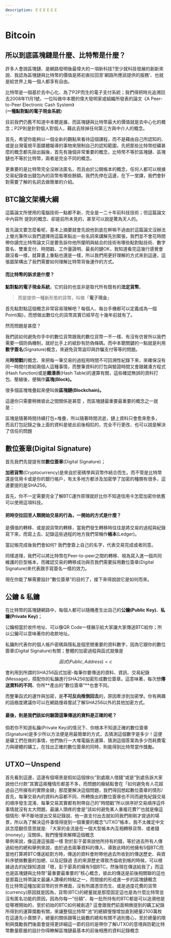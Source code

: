 ```yaml
---
description: ＥＥＥＥＥＥ
---
```


# Bitcoin

## 所以到底區塊鏈是什麼、比特幣是什麼？

許多人會說區塊鏈、是網路發明後最偉大的一項新科技?至少就科技發展的創新來說、我認為區塊鏈與比特幣的價值是將初衷拉回至’網路所應該提供的服務’、也就是給世界上每一個人都享有自由。

比特幣是一個基於去中心化、為了P2P而生的電子支付系統；我們得把時光追溯回去2008年11月1號，一位叫做中本聰的偉大發明家或組織所發表的論文《A Peer-to-Peer Electronic Cash System》  
\(**一種點對點的電子現金系統**\)

目前我們仍舊不知道中本聰是誰，而區塊鏈與比特幣最大的價值就是去中心化的概念；P2P則是針對個人對個人，藉此去除掉任何第三方與中介人的概念。

首先，希望你能夠以一個全新的觀點來看待這個課程，而不是藉由自己所認知的、或是台灣電視平面媒體報導的事物來限制自己的認知範圍，先把那些比特幣挖礦甚麼的概念都先拋出腦後，首先有幾個非常重要的概念，比特幣不等於區塊鏈、區塊鏈也不等於比特幣，兩者是完全不同的概念。

更重要的是比特幣完全沒辦法匿名，而且由於公開帳本的概念，任何人都可以根據交易紀錄查出錢包內的貨幣有哪些餘額。我們先停在這邊，在下一堂課，我們會針對需要了解的名詞去做簡單的介紹。



## BTC論文架構大綱

這篇論文所使用的電腦技術一點都不新、完全是一二十年前科技技術；但這篇論文中內容所 提到的概念、卻是前所未見的，甚至可以說是驚為天人的。

首先論文要怎麼看呢，基本上摘要就會先說他到底在幹嘛不過由於這篇論文沒辦法上螢光筆所以我們選擇用這篇來點出一些名詞來講解先別緊張，我們並不會花時間帶你讀完比特幣論文只是要告訴你他所闡明與結合的技術有哪些點對點技術、數字簽名、雙重支付、時間戳、工作量證明、最長的鏈OK，我知道看完這幾行感覺會跟沒看一樣，就算畫上重點也還是一樣，所以我們用更好理解的方式來到這邊，這張圖架構出了我們需要如何理解比特幣背後運作的方式。

#### 而比特幣的訴求是什麼？

**點對點的電子現金系統**，它的目的也並非是取代所有既有的**法定貨幣**。

> 而是提供一種新形態的貨幣，叫做「**電子現金**」

首先點對點這個概念非常容易理解吧？每個人、每台手機都可以定義成為一個Point\(點\)，而想做出數位化的貨幣其實已經早在十幾年前就有了。

然而問題是甚麼？

我們該如何避免你手中的數位貨幣跟我的數位貨幣一不一樣、有沒有仿冒所以我們需要一個防偽機制，就好比手上的紙鈔有防偽條碼。而中本聰關鍵的一點就是利用**數字簽名**\(Signature\)概念，來避免貨幣盜印與詐騙支付等等的問題。

用**時間戳**的概念、來把每一筆交易的過程用時間不可回溯性紀錄下來，來確保沒有同一時間付款給兩個人這種事情，而整筆資料的打包與驗證時間又會跟雜湊方程式\(Hash function\)或是**雜湊表**\(Hash Table\)的運算有關，這些確認無誤的資料打包、壓縮後，便稱作**區塊\(Block\)。**

很多個區塊堆疊起來便叫做**區塊鏈\(Blockchain\)。**

這邊你只需要稍微彼此之間關係是甚麼 ，而區塊鏈最重要最重要的概念之一就是：

區塊是隨著時間持續打包+堆疊，所以隨著時間流逝，鏈上資料只會愈來愈多，  
而且打包記錄之後上面的資料是彼此前後相扣的，完全不行更改、也可以說是解決了信任的問題  


## 數位簽章\(Digital Signature\)

首先我們先提提有關**數位簽章**\(Digital Signature\)；

**加密貨幣**\(Cryptocurrency\)是來自於密碼學與貨幣作結合而生。而不管是比特幣還是信用卡或是你的銀行帳戶，有太多地方都涉及加密學了加密的種類有很多，這邊要提的是SHA256。

首先，你不一定需要完全了解BTC運作原理就好比你不知道信用卡怎麼加密你依舊可以使用這項科技。

#### 把時空拉回至人類開始交易的行為，一開始的方式是什麼？

是價值的轉移、或是說貨幣的轉移，當我們發生轉移時往往是將交易的過程與紀錄寫下來，而寫上去、記錄這些過程的地方我們常稱作**帳本**\(Ledger\)。

當記帳完成後我們會如何? 我們會簽上自己的名字，代表交易完成或者同意。

同樣道理，我們可以將比特幣在Peer-to-peer之間的轉移、視為寫入進一個共同維護的巨型帳本，而確認交易的轉移成功與否我們需要採用數位簽章\(Digital Signature\)來代表跟手寫簽名一樣的效力。

現在你能了解需要設計”數位簽章”的目的了，接下來得說說它是如何而來。

## 公鑰 & 私鑰

在比特幣的區塊鏈網路中，每個人都可以隨機產生出自己的**公鑰\(Public Key\)**、**私鑰\(Private Key\)**；

公鑰相當於收件地址、可以像QR Code一樣展示給大家讓大家傳送BTC給你；所以公鑰可以意味著你的收款地址。

私鑰則代表你的個人帳戶密碼與隱私是個至關重要的資料數字，因為它跟你的數位簽章\(Digital Signature\)有關；整體的加密過程與函式就像是

$$
函式(Public, Address ) = c
$$

會利用到所謂的SHA256函式加密-每筆你要傳送的資料、資訊、交易紀錄\(Message\)，搭配你的私鑰進行SHA256加密形成數位簽章。這意味著，每次想**傳送資料的不同**、你所**產出的”數位簽章”**也會不同。

而整筆函式的運作與加密，是**不可反向推倒回去**的，原因牽涉到加密學。你有興趣的話極度建議你可以在網路搜尋嘗試了解SHA256以外的其他加密方式。

#### 最後，則是我們該如何驗證這筆傳送的資料是正確的呢？

倘若你不知道私鑰\(Private Key\)的情況下、你根本不知道正確的數位簽章\(Signature\)是多少所以方法便是用最簡單的方式，去猜測這個數字是多少！這便是礦工們在做的事情，他們執行一大堆電腦去運算、猜測這個答案為多少而耗費電力與硬體的礦工，在找出正確的數位簽章的同時，則能得到比特幣當作獎勵。



## UTXO－Unspend

首先看到這邊，這邊有個場景是假如這個傢伙”到處跟人借錢”或是”到處告訴大家說他已付款”其實這兩種情形都差不多，而問題的癥結點會在「如何避免有人花超過自己所擁有的實際金額」那麼要解決這個問題，我們得回想起數位簽章的情形/首先，每筆交易內的資料內容都不同、所轉換出的數位簽章也不同而避免紀錄交易的順序發生混淆、每筆交易其實都有附帶自己的”時間戳”所以排序好交易順序這件事情就沒有太大問題，最讓人頭疼的會是”該如何避免某人重複花費?”也就是像這個情形: 甲不斷地提出交易記錄說、他一直支付出去就如同我們剛剛才提過的場景，所以為了解決這件事情得提到一個重要的概念”UTXO”帳本，我不太確定中文該怎麼翻但意思就是: 「大家的金流是在一個大型帳本內互相轉移貨幣、或者錢\(money\)」沒關係，我們慢慢來解釋這個概念  
舉例來說，像這邊這張圖一樣 對於彭于晏來說他所持有的錢，等於過去所有人傳過給他的總和舉例來說，由於過去兩筆資料的傳入、導致此時的他擁有5個BTC而當他打算將BTC傳送給對方時，傳送的資料會附帶他過去所收到的傳送歷史、與資料序號做數量的加總、以及記錄過  去的來源歷史導致杰倫收到帳的時候，可以根據過去的紀錄知道說「嗯，彭于晏真的擁有5個BTC，然後現在傳送給我了」而這也是區塊鏈與比特幣”最重要最重要的”核心概念，彼此的傳送是前後相關聯的這也是那篇比特幣論文最讓人讚嘆的特點之一，而間接的形成進一步的區塊鏈概念  
在比特幣這種加密貨幣的世界裡面，沒有所謂憑空而生、或是過度花費的貨幣\(currency\)原因就是因為，貨幣\(BTC\)的總量就是那麼固定這也是為什麼比特幣並沒有匿名功能的原因，因為你每一”份額”、每一批所持有的BTC都是可以追溯他是從哪裡開始的，至於初始的BTC如何被創造? 這會跟我們前面稍微提到的礦工紀錄所得到的運算獎勵有關，來讓整個比特幣”池”的總額慢慢增加直到總量2100萬枚在這邊先小賣關子，總量的關係跟等比級數的總和有關不過別擔心，至於總量的限制與獎勵我們後面會提得更詳細這一節的目的是帶你了解UTXO的意境與防範比特幣數量膨脹的設計你得瞭解區塊鏈最基本的前後相應的資料記錄概念





